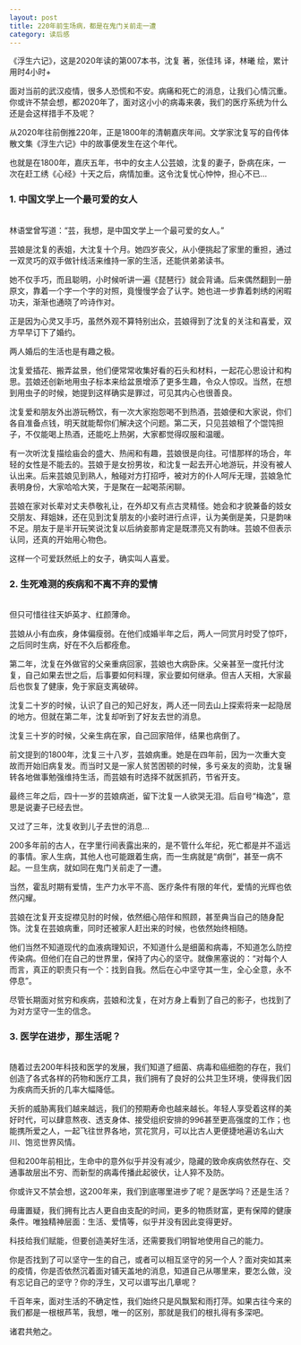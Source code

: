 ```yaml
---
layout: post
title: 220年前生场病，都是在鬼门关前走一遭
category: 读后感
---
```

《浮生六记》，这是2020年读的第007本书，沈复 著，张佳玮 译，林曦 绘，累计用时4小时+

面对当前的武汉疫情，很多人恐慌和不安。病痛和死亡的消息，让我们心情沉重。你或许不禁会想，都2020年了，面对这小小的病毒来袭，我们的医疗系统为什么还是会这样措手不及呢？

从2020年往前倒推220年，正是1800年的清朝嘉庆年间。文学家沈复写的自传体散文集《浮生六记》中的故事便发生在这个年代。

也就是在1800年，嘉庆五年，书中的女主人公芸娘，沈复的妻子，卧病在床，一次在赶工绣《心经》十天之后，病情加重。这令沈复忧心忡忡，担心不已...

### 1. 中国文学上一个最可爱的女人
<br/>
林语堂曾写道：“芸，我想，是中国文学上一个最可爱的女人。”

芸娘是沈复的表姐，大沈复十个月。她四岁丧父，从小便挑起了家里的重担，通过一双灵巧的双手做针线活来维持一家的生活，还能供弟弟读书。

她不仅手巧，而且聪明，小时候听讲一遍《琵琶行》就会背诵。后来偶然翻到一册原文，靠着一个字一个字的对照，竟慢慢学会了认字。她也进一步靠着刺绣的闲暇功夫，渐渐也通晓了吟诗作对。

正是因为心灵又手巧，虽然外观不算特别出众，芸娘得到了沈复的关注和喜爱，双方早早订下了婚约。

两人婚后的生活也是有趣之极。

沈复爱插花、搬弄盆景，他们便常常收集好看的石头和材料，一起花心思设计和构思。芸娘还创新地用虫子标本来给盆景增添了更多生趣，令众人惊叹。当然，在想到用虫子的时候，她提到这样确实是罪过，可见其内心也很善良。

沈复爱和朋友外出游玩畅饮，有一次大家抱怨喝不到热酒，芸娘便和大家说，你们各自准备点钱，明天就能帮你们解决这个问题。第二天，只见芸娘租了个馄饨担子，不仅能喝上热酒，还能吃上热粥，大家都觉得叹服和温暖。

有一次听沈复描绘庙会的盛大、热闹和有趣，芸娘很是向往。可惜那样的场合，年轻的女性是不能去的。芸娘于是女扮男妆，和沈复一起去开心地游玩，并没有被人认出来。后来芸娘见到熟人，触碰对方打招呼，被对方的仆人呵斥无理，芸娘急忙表明身份，大家哈哈大笑，于是聚在一起喝茶闲聊。

芸娘在家对长辈对丈夫恭敬礼让，在外却又有点古灵精怪。她会和才貌兼备的妓女交朋友、拜姐妹，还在见到沈复朋友的小妾时进行点评，认为美倒是美，只是韵味不足。朋友于是半开玩笑说沈复以后纳妾那肯定是既漂亮又有韵味。芸娘不但表示认同，还真的开始用心物色。

这样一个可爱跃然纸上的女子，确实叫人喜爱。

### 2. 生死难测的疾病和不离不弃的爱情
<br/>
但只可惜往往天妒英才、红颜薄命。

芸娘从小有血疾，身体偏瘦弱。在他们成婚半年之后，两人一同赏月时受了惊吓，之后同时生病，好在不久后都痊愈。

第二年，沈复在外做官的父亲重病回家，芸娘也大病卧床。父亲甚至一度托付沈复，自己如果去世之后，后事要如何料理，家业要如何继承。但吉人天相，大家最后也恢复了健康，免于家庭支离破碎。

沈复二十岁的时候，认识了自己的知己好友，两人还一同去山上探索将来一起隐居的地方。但就在第二年，沈复却听到了好友去世的消息。

沈复三十岁的时候，父亲生病在家，自己回家陪伴，结果也病倒了。

前文提到的1800年，沈复三十八岁，芸娘病重。她是在四年前，因为一次重大变故而开始旧病复发。而当时又是一家人贫苦困顿的时候，多亏亲友的资助，沈复辗转各地做事勉强维持生活，而芸娘有时选择不就医抓药，节省开支。

最终三年之后，四十一岁的芸娘病逝，留下沈复一人欲哭无泪。后自号“梅逸”，意思是说妻子已经去世。

又过了三年，沈复收到儿子去世的消息...

200多年前的古人，在字里行间表露出来的，是不管什么年纪，死亡都是并不遥远的事情。家人生病，其他人也可能跟着生病，而一生病就是“病倒”，甚至一病不起。一旦生病，就如同在鬼门关前走了一遭。

当然，霍乱时期有爱情，生产力水平不高、医疗条件有限的年代，爱情的光辉也依然闪耀。

芸娘在沈复开支捉襟见肘的时候，依然细心陪伴和照顾，甚至典当自己的随身配饰。沈复在芸娘病重，同时还被家人赶出来的时候，也依然始终相随。

他们当然不知道现代的血液病理知识，不知道什么是细菌和病毒，不知道怎么防控传染病。但他们在自己的世界里，保持了内心的坚守。就像黑塞说的：“对每个人而言，真正的职责只有一个：找到自我。然后在心中坚守其一生，全心全意，永不停息”。

尽管长期面对贫穷和疾病，芸娘和沈复，在对方身上看到了自己的影子，也找到了为对方坚守一生的信念。

### 3. 医学在进步，那生活呢？
<br/>
随着过去200年科技和医学的发展，我们知道了细菌、病毒和癌细胞的存在，我们创造了各式各样的药物和医疗工具，我们拥有了良好的公共卫生环境，使得我们因为疾病而夭折的几率大幅降低。

夭折的威胁离我们越来越远，我们的预期寿命也越来越长。年轻人享受着这样的美好时代，可以肆意熬夜、透支身体、接受组织安排的996甚至更高强度的工作；也能携所爱之人，一起飞往世界各地，赏花赏月，可以比古人更便捷地遍访名山大川、饱览世界风情。

但和200年前相比，生命中的意外似乎并没有减少，隐藏的致命疾病依然存在、交通事故层出不穷、而新型的病毒传播此起彼伏，让人猝不及防。

你或许又不禁会想，这200年来，我们到底哪里进步了呢？是医学吗？还是生活？

毋庸置疑，我们拥有比古人更自由支配的时间，更多的物质财富，更有保障的健康条件。唯独精神层面：生活、爱情等，似乎并没有因此变得更好。

科技给我们赋能，但要创造美好生活，还需要我们明智地使用自己的能力。

你是否找到了可以坚守一生的自己，或者可以相互坚守的另一个人？面对突如其来的疫情，你是否依然沉着面对铺天盖地的消息，知道自己从哪里来，要怎么做，没有忘记自己的坚守？你的浮生，又可以谱写出几章呢？

千百年来，面对生活的不确定性，我们始终只是风飘絮和雨打萍。如果古往今来的我们都是一根根芦苇，我想，唯一的区别，那就是我们的根扎得有多深吧。

诸君共勉之。